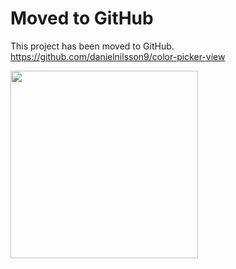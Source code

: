 # Moved to GitHub #
This project has been moved to GitHub.
https://github.com/danielnilsson9/color-picker-view

<img src='https://cloud.githubusercontent.com/assets/5458667/7705688/079f4872-fe46-11e4-9c0c-a0083bac8d10.png' width='300' />